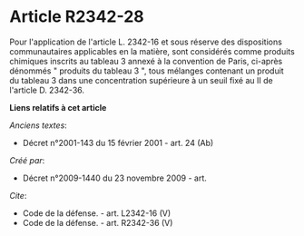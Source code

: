 # Article R2342-28

Pour l'application de l'article L. 2342-16 et sous réserve des dispositions communautaires applicables en la matière, sont
considérés comme produits chimiques inscrits au tableau 3 annexé à la convention de Paris, ci-après dénommés " produits du
tableau 3 ", tous mélanges contenant un produit du tableau 3 dans une concentration supérieure à un seuil fixé au II de
l'article D. 2342-36.

**Liens relatifs à cet article**

_Anciens textes_:

  - Décret n°2001-143 du 15 février 2001 - art. 24 (Ab)

_Créé par_:

  - Décret n°2009-1440 du 23 novembre 2009 - art.

_Cite_:

  - Code de la défense. - art. L2342-16 (V)
  - Code de la défense. - art. R2342-36 (V)
